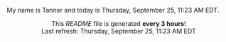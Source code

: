 My name is Tanner and today is Thursday, September 25, 11:23 AM EDT.

<p align="center">This <i>README</i> file is generated <b>every 3 hours</b>!</br>Last refresh: Thursday, September 25, 11:23 AM EDT<br /></p>
